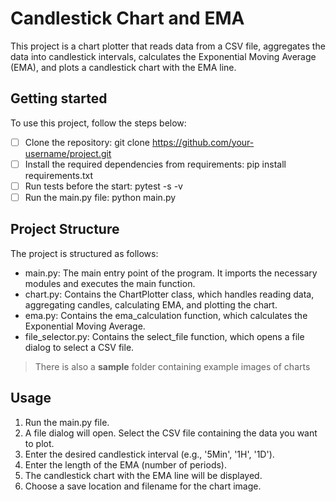 # Candlestick Chart and EMA


This project is a chart plotter that reads data from a CSV file, aggregates the data into candlestick intervals, calculates the Exponential Moving Average (EMA), and plots a candlestick chart with the EMA line.
## Getting started

To use this project, follow the steps below:

- [ ] Clone the repository: git clone https://github.com/your-username/project.git
- [ ] Install the required dependencies from requirements: pip install requirements.txt
- [ ] Run tests before the start: pytest -s -v
- [ ] Run the main.py file: python main.py

## Project Structure

The project is structured as follows:

- main.py: The main entry point of the program. It imports the necessary modules and executes the main function.
- chart.py: Contains the ChartPlotter class, which handles reading data, aggregating candles, calculating EMA, and plotting the chart.
- ema.py: Contains the ema_calculation function, which calculates the Exponential Moving Average.
- file_selector.py: Contains the select_file function, which opens a file dialog to select a CSV file.

 > There is also a **sample** folder containing example images of charts

## Usage

1. Run the main.py file.
2. A file dialog will open. Select the CSV file containing the data you want to plot.
3. Enter the desired candlestick interval (e.g., '5Min', '1H', '1D').
4. Enter the length of the EMA (number of periods).
5. The candlestick chart with the EMA line will be displayed.
6. Choose a save location and filename for the chart image.

